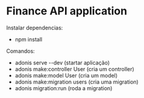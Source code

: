 # Finance API application

Instalar dependencias:
- npm install

Comandos:
- adonis serve --dev (startar aplicação)
- adonis make:controller User (cria um controller)
- adonis make:model User (cria um model)
- adonis make:migration users (cria uma migration)
- adonis migration:run (roda a migration)
